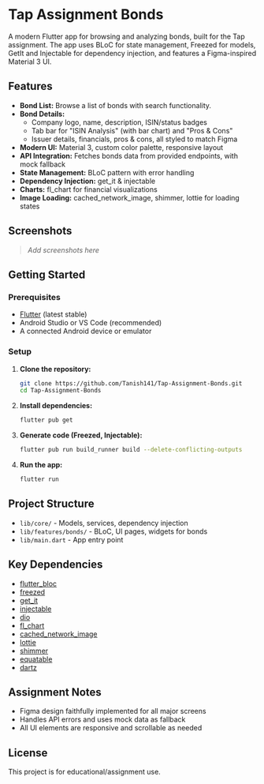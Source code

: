 # Tap Assignment Bonds

A modern Flutter app for browsing and analyzing bonds, built for the Tap assignment. The app uses BLoC for state management, Freezed for models, GetIt and Injectable for dependency injection, and features a Figma-inspired Material 3 UI.

## Features

- **Bond List:** Browse a list of bonds with search functionality.
- **Bond Details:**
  - Company logo, name, description, ISIN/status badges
  - Tab bar for "ISIN Analysis" (with bar chart) and "Pros & Cons"
  - Issuer details, financials, pros & cons, all styled to match Figma
- **Modern UI:** Material 3, custom color palette, responsive layout
- **API Integration:** Fetches bonds data from provided endpoints, with mock fallback
- **State Management:** BLoC pattern with error handling
- **Dependency Injection:** get_it & injectable
- **Charts:** fl_chart for financial visualizations
- **Image Loading:** cached_network_image, shimmer, lottie for loading states

## Screenshots

> _Add screenshots here_

## Getting Started

### Prerequisites
- [Flutter](https://flutter.dev/docs/get-started/install) (latest stable)
- Android Studio or VS Code (recommended)
- A connected Android device or emulator

### Setup
1. **Clone the repository:**
   ```sh
   git clone https://github.com/Tanish141/Tap-Assignment-Bonds.git
   cd Tap-Assignment-Bonds
   ```
2. **Install dependencies:**
   ```sh
   flutter pub get
   ```
3. **Generate code (Freezed, Injectable):**
   ```sh
   flutter pub run build_runner build --delete-conflicting-outputs
   ```
4. **Run the app:**
   ```sh
   flutter run
   ```

## Project Structure

- `lib/core/` - Models, services, dependency injection
- `lib/features/bonds/` - BLoC, UI pages, widgets for bonds
- `lib/main.dart` - App entry point

## Key Dependencies
- [flutter_bloc](https://pub.dev/packages/flutter_bloc)
- [freezed](https://pub.dev/packages/freezed)
- [get_it](https://pub.dev/packages/get_it)
- [injectable](https://pub.dev/packages/injectable)
- [dio](https://pub.dev/packages/dio)
- [fl_chart](https://pub.dev/packages/fl_chart)
- [cached_network_image](https://pub.dev/packages/cached_network_image)
- [lottie](https://pub.dev/packages/lottie)
- [shimmer](https://pub.dev/packages/shimmer)
- [equatable](https://pub.dev/packages/equatable)
- [dartz](https://pub.dev/packages/dartz)

## Assignment Notes
- Figma design faithfully implemented for all major screens
- Handles API errors and uses mock data as fallback
- All UI elements are responsive and scrollable as needed

## License

This project is for educational/assignment use.
